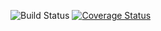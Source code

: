 ![Build Status](https://github.com/Leonope/ProjektMemory/actions/workflows/scala.yml/badge.svg)
[![Coverage Status](https://coveralls.io/repos/github/Leonope/ProjektMemory/badge.svg?branch=main)](https://coveralls.io/github/Leonope/ProjektMemory?branch=main)
